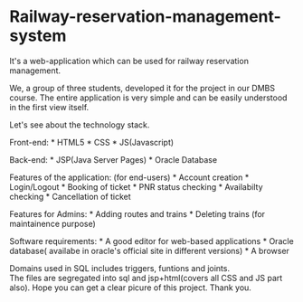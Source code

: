 # Railway-reservation-management-system
It's a web-application which can be used for railway reservation management.

We, a group of three students, developed it for the project in our DMBS course. The entire application is very simple and can be easily understood in the first view itself. 

Let's see about the technology stack.

Front-end: * HTML5
           * CSS
           * JS(Javascript)

Back-end:  * JSP(Java Server Pages)
           * Oracle Database
           
Features of the application: (for end-users)
           * Account creation
           * Login/Logout 
           * Booking of ticket
           * PNR status checking
           * Availabilty checking
           * Cancellation of ticket
          
Features for Admins:
           * Adding routes and trains
           * Deleting trains (for maintainence purpose)
           
Software requirements:
           * A good editor for web-based applications
           * Oracle database( availabe in oracle's official site in different versions)
           * A browser 


Domains used in SQL includes triggers, funtions and joints.           
The files are segregated into sql and jsp+html(covers all CSS and JS part also).
Hope you can get a clear picure of this project. 
Thank you.
